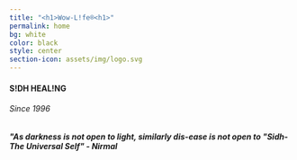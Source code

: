 ```yaml
---
title: "<h1>Wow-L!fe®<h1>"
permalink: home
bg: white
color: black
style: center
section-icon: assets/img/logo.svg
---
```


<div class="logo"></div>

<p><h4>S!DH HEAL!NG</h4>
<h6>Since 1996</h6></p>
<h5>"As darkness is not open to light, similarly
dis-ease is not open to "Sidh-The Universal Self" - Nirmal</h5>